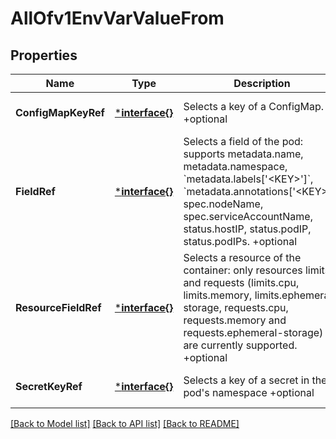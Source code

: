 # AllOfv1EnvVarValueFrom

## Properties
Name | Type | Description | Notes
------------ | ------------- | ------------- | -------------
**ConfigMapKeyRef** | [***interface{}**](interface{}.md) | Selects a key of a ConfigMap. +optional | [optional] [default to null]
**FieldRef** | [***interface{}**](interface{}.md) | Selects a field of the pod: supports metadata.name, metadata.namespace, &#x60;metadata.labels[&#x27;&lt;KEY&gt;&#x27;]&#x60;, &#x60;metadata.annotations[&#x27;&lt;KEY&gt;&#x27;]&#x60;, spec.nodeName, spec.serviceAccountName, status.hostIP, status.podIP, status.podIPs. +optional | [optional] [default to null]
**ResourceFieldRef** | [***interface{}**](interface{}.md) | Selects a resource of the container: only resources limits and requests (limits.cpu, limits.memory, limits.ephemeral-storage, requests.cpu, requests.memory and requests.ephemeral-storage) are currently supported. +optional | [optional] [default to null]
**SecretKeyRef** | [***interface{}**](interface{}.md) | Selects a key of a secret in the pod&#x27;s namespace +optional | [optional] [default to null]

[[Back to Model list]](../README.md#documentation-for-models) [[Back to API list]](../README.md#documentation-for-api-endpoints) [[Back to README]](../README.md)

